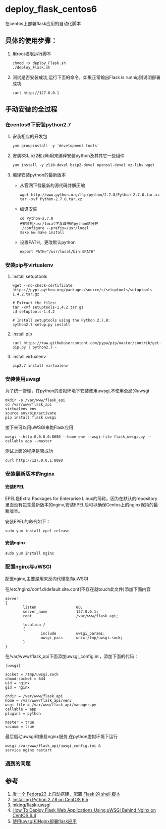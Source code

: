 # deploy_flask_centos6
在centos上部署flask应用的自动化脚本

## 具体的使用步骤：

1. 用root权限运行脚本

    ```
    chmod +x deploy_Flask.sh
    ./deploy_Flask.sh
    ```

2. 测试是否安装成功,运行下面的命令，如果正常输出Flask is runnig则说明部署成功

    ```
    curl http://127.0.0.1
    ```

## 手动安装的全过程

### 在centos6下安装python2.7

1. 安装相应的开发包
    ```
    yum groupinstall -y 'development tools'
    ```
2. 安装SSL,bz2和zlib用来编译安装python及其其它一些组件

    ```
    yum install -y zlib-devel bzip2-devel openssl-devel xz-libs wget
    ```

3. 编译安装python的最新版本

    * 从官网下载最新的源代码并解压缩
        ```
        wget http://www.python.org/ftp/python/2.7.8/Python-2.7.8.tar.xz
        tar -xvf Python-2.7.8.tar.xz
        ```
    * 编译安装

        ```
        cd Python-2.7.8
        #安装到/usr/local下与自带的python区分开
        ./configure --prefix=/usr/local
        make && make install
        ```
    * 设置PATH，更改默认python

        ```
        export PATH="/usr/local/bin:$PATH"
        ```

### 安装pip与virtualenv

1. install setuptools

    ```
    wget --no-check-certificate https://pypi.python.org/packages/source/s/setuptools/setuptools-1.4.2.tar.gz

    # Extract the files:
    tar -xvf setuptools-1.4.2.tar.gz
    cd setuptools-1.4.2

    # Install setuptools using the Python 2.7.8:
    python2.7 setup.py install
    ```
2. install pip

    ```
    curl https://raw.githubusercontent.com/pypa/pip/master/contrib/get-pip.py | python2.7 -
    ```

3. install virtualenv

    ```
    pip2.7 install virtualenv
    ```

### 安装使用uwsgi

为了统一管理，在python的虚拟环境下安装使用uwsgi,不使用全局的uwsgi

```
mkdir -p /var/www/flask_api
cd /var/www/flask_api
virtualenv env
source env/bin/activate
pip install flask uwsgi
```

接下来可以用uWSGI来跑Flask应用

```
uwsgi --http 0.0.0.0:8080 --home env --wsgi-file flask_uwsgi.py --callable app --master
```

测试上面的程序是否成功

```
curl http://127.0.0.1:8080
```

### 安装最新版本的nginx

#### 安装EPEL

EPEL是Extra Packages for Enterprise Linux的简称。因为在默认的repository里面没有包含最新版本的nginx,安装EPEL后可以确保Centos上的nginx保持的最新版本。

安装EPEL的命令如下：

```
sudo yum install epel-release
```

#### 安装nginx

```
sudo yum install nginx
```

### 配置nginx与uWSGI

配置nginx,主要是用来反向代理指向uWSGI

在/etc/nginx/conf.d/default.site.conf(不存在就touch此文件)添加下面内容

```
server
{
        listen                  80;
        server_name             127.0.0.1;
        root                    /var/www/flask_api;

        location /
        {
                include         uwsgi_params;
                uwsgi_pass      unix:/tmp/uwsgi.sock;
        }
}
```

在/var/www/flask_api下面添加uwsgi_config.ini，添加下面的代码：

```
[uwsgi]

socket = /tmp/uwsgi.sock
chmod-socket = 644
uid = nginx
gid = nginx

chdir = /var/www/flask_api
home = /var/www/flask_api/venv
wsgi-file = /var/www/flask_api/manager.py
callable = app
plugins = python

master = true
vacuum = true
```

最后启动uwsgi和重启nginx服务,在python虚拟环境下运行

```
uwsgi /var/www/flask_api/uwsgi_config.ini &
service nginx restart
```

### 遇到的问题

## 参考

1. [发一个 Fedora23 上自动搭建、配置 Flask 的 shell 脚本](https://www.v2ex.com/t/254879)
2. [Installing Python 2.7.8 on CentOS 6.5](http://bicofino.io/2014/01/16/installing-python-2-dot-7-6-on-centos-6-dot-5/)
3. [mking/flask-uwsgi](https://github.com/mking/flask-uwsgi)
4. [How To Deploy Flask Web Applications Using uWSGI Behind Nginx on CentOS 6.4](https://www.digitalocean.com/community/tutorials/how-to-deploy-flask-web-applications-using-uwsgi-behind-nginx-on-centos-6-4)
5. [使用uwsgi和Nginx部署flask应用](https://segmentfault.com/a/1190000002411626)
